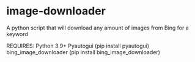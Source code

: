 # image-downloader
A python script that will download any amount of images from Bing for a keyword

REQUIRES:
Python 3.9+
Pyautogui (pip install pyautogui)
bing_image_downloader (pip install bing_image_downloader)
